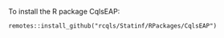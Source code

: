 To install the R package CqlsEAP:

```{.R}
remotes::install_github("rcqls/Statinf/RPackages/CqlsEAP")
```